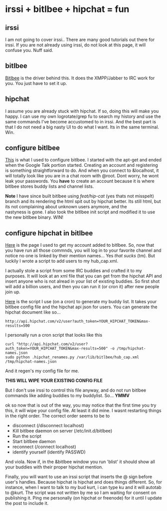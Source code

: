 irssi + bitlbee + hipchat = fun
===============================

irssi
-----

I am not going to cover irssi.. There are many good tutorials out
there for irssi. If you are not already using irssi, do not look at
this page, it will confuse you. Nuff said.

bitlbee
-------

[Bitlbee](http://www.bitlbee.org/) is the driver behind this. It does
the XMPP/Jabber to IRC work for you. You just have to set it up.

hipchat
-------

I assume you are already stuck with hipchat. If so, doing this will
make you happy. I can use my own logrotate/grep fu to search my
history and use the same commands I've become accustomed to in
irssi. And the best part is that I do not need a big nasty UI to do
what I want. Its in the same terminal. Win.

configure bitlbee
----------------

[This](http://www.antonfagerberg.com/texts/my-perfect-irssi-setup/) is
what I used to configure bitlbee. I started with the apt-get and ended
when the Google Talk portion started. Creating an account and
registering is something straightforward to do. And when you connect
to &localhost, it will totally look like you are in a chat room with
@root. Dont worry, he wont leak your passwords. You **have** to create
an account because it is where bitlbee stores buddy lists and channel
lists.

**Note** I have since built bitlbee using *feat/hip-cat* (yes thats not
 misspelt) branch and its rendering the html spit out by hipchat
 better. Its still <a href...> html, but its not complaining about
 unknown users anymore, and the <br/> nastyness is gone. I also took
 the bitlbee init script and modified it to use the new bitlbee
 binary. WIN!

configure hipchat in bitlbee
-----------------

[Here](http://www.phase2technology.com/blog/using-hipchat-through-an-irc-client-with-bitlbee/)
is the page I used to get my account added to bitlbee. So, now that
you have run all those commnds, you will log in to your favorite
channel and notice no one is linked by their mention names... Yes
*that sucks* (tm). But luckily I wrote a script to add users to my
hub_cap.xml.

I actually stole a script from some IRC buddies and crafted it to my
purposes. It will look at an xml file that you can get from the
hipchat API and insert anyone who is not alread in your list of
existing buddies. So first shot will add a billion users, and then you
can run it (or cron it) after new people join up.

[Here](https://gist.github.com/hub-cap/7bdf65a20bf9a3a16d96) is the
script I use (on a cron) to generate my buddy list. It takes your
bitlbee config file and the hipchat api json for users. You can
generate the hipchat document like so...

```
http://api.hipchat.com/v2/user?auth_token=YOUR_HIPCHAT_TOKEN&max-results=500
```

I personally run a cron script that looks like this

```
curl "http://api.hipchat.com/v2/user?auth_token=YOUR_HIPCHAT_TOKEN&max-results=500" -o /tmp/hipchat-names.json
sudo python .hipchat_renames.py /var/lib/bitlbee/hub_cap.xml /tmp/hipchat-names.json
```

And it regen's my config file for me.

**THIS WILL WIPE YOUR EXISTING CONFIG FILE**

But I don't use irssi to control this file anyway, and do not run
bitlbee commands like adding buddies to my buddylist. So... **YMMV**

ok so now that is out of the way, you may notice that the first time
you try this, it will wipe your config file. At least it did mine. I
wasnt restarting things in the right order. The correct order seems to
be to

* disconnect (/disconnect localhost)
* Kill bitlbee daemon on server (/etc/init.d/bitlbee)
* Run the script
* Start bitlbee daemon
* reconnect (/connect localhost)
* identify yourself (identify PASSWD)

And viola. Now if, in the &bitlbee window you run 'blist' it should
show all your buddies with their proper hipchat mention.

Finally, you will want to use an irssi script that inserts the @ sign
before user's handles. Because hipchat is hipchat and does things
different. So, for instance, when I want to talk to my bud kurt, i can
type ku<tab> and it will autotab to @kurt. The script was not written
by me so I am waiting for consent on publishing it. Ping me personally
(on hipchat or freenode) for it until I update the post to include it.
